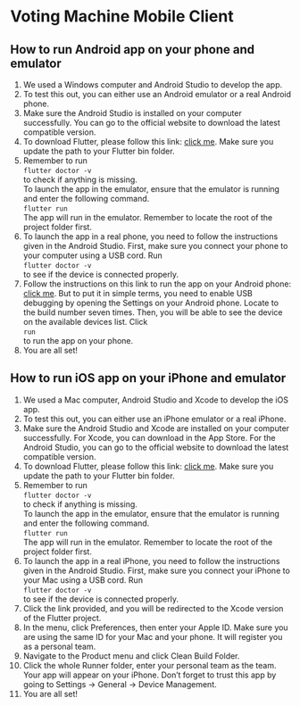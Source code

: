 # Voting Machine Mobile Client
## How to run Android app on your phone and emulator  
1. We used a Windows computer and Android Studio to develop the app. 
2. To test this out, you can either use an Android emulator or a real Android phone.  
3. Make sure the Android Studio is installed on your computer successfully. You can go to the official website to download the latest compatible version.  
4. To download Flutter, please follow this link: [click me](https://flutter.dev/docs/get-started/install/macos). Make sure you update the path to your Flutter bin folder.   
5. Remember to run    
`flutter doctor -v`   
to check if anything is missing.   
To launch the app in the emulator, ensure that the emulator is running and enter the following command.   
`flutter run`   
The app will run in the emulator. Remember to locate the root of the project folder first.  
6. To launch the app in a real phone, you need to follow the instructions given in the Android Studio. First, make sure you connect your phone to your computer using a USB cord. Run   
 `flutter doctor -v`  
to see if the device is connected properly.  
7. Follow the instructions on this link to run the app on your Android phone: [click me](https://developer.android.com/training/basics/firstapp/running-app). But to put it in simple terms, you need to enable USB debugging by opening the Settings on your Android phone. Locate to the build number seven times. Then, you will be able to see the device on the available devices list. Click   
`run`   
to run the app on your phone.
8. You are all set!  


## How to run iOS app on your iPhone and emulator  
1. We used a Mac computer, Android Studio and Xcode to develop the iOS app. 
2. To test this out, you can either use an iPhone emulator or a real iPhone.  
3. Make sure the Android Studio and Xcode are installed on your computer successfully. For Xcode, you can download in the App Store. For the Android Studio, you can go to the official website to download the latest compatible version.  
4. To download Flutter, please follow this link: [click me](https://flutter.dev/docs/get-started/install/macos). Make sure you update the path to your Flutter bin folder.   
5. Remember to run    
`flutter doctor -v`   
to check if anything is missing.   
To launch the app in the emulator, ensure that the emulator is running and enter the following command.   
`flutter run`   
The app will run in the emulator. Remember to locate the root of the project folder first.  
6. To launch the app in a real iPhone, you need to follow the instructions given in the Android Studio. First, make sure you connect your iPhone to your Mac using a USB cord. Run   
 `flutter doctor -v`  
to see if the device is connected properly.  
7. Click the link provided, and you will be redirected to the Xcode version of the Flutter project.   
8. In the menu, click Preferences, then enter your Apple ID. Make sure you are using the same ID for your Mac and your phone. It will register you as a personal team.  
9. Navigate to the Product menu and click Clean Build Folder.
10. Click the whole Runner folder, enter your personal team as the team.
Your app will appear on your iPhone. Don’t forget to trust this app by going to Settings -> General -> Device Management.   
11. You are all set!  

